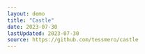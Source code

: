 ```yaml
---
layout: demo
title: "Castle"
date: 2023-07-30
lastUpdated: 2023-07-30
source: https://github.com/tessmero/castle
---
```



